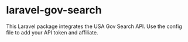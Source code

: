# laravel-gov-search
This Laravel package integrates the USA Gov Search API. Use the config file to add your API token and affiliate.
